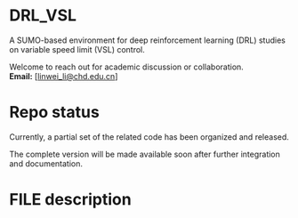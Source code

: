 # DRL_VSL
A SUMO-based environment for deep reinforcement learning (DRL) studies on variable speed limit (VSL) control.


Welcome to reach out for academic discussion or collaboration.  
**Email:** [linwei_li@chd.edu.cn]  


# Repo status

Currently, a partial set of the related code has been organized and released.

The complete version will be made available soon after further integration and documentation.

# FILE description

